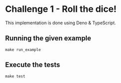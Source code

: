# Challenge 1 - Roll the dice!

This implementation is done using Deno & TypeScript.

## Running the given example

```
make run_example
```

## Execute the tests

```
make test
```
